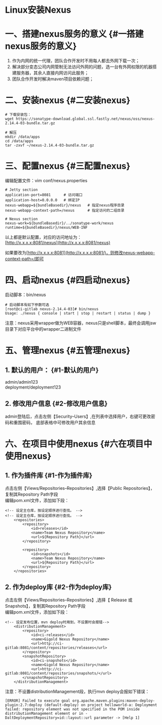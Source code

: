 # Linux安装Nexus

# 一、搭建nexus服务的意义 {#一搭建nexus服务的意义}

1. 作为内网的统一代理，团队合作开发时不用每人都去外网下载一次；
2. 解决部分变态公司内网管制无法访问外网的问题，选一台有外网权限的机器搭建服务器，其余人直接内网访问此服务；
3. 团队合作开发时解决maven项目依赖问题；

# 二、安装nexus {#二安装nexus}

```
# 下载安装包：
wget https://sonatype-download.global.ssl.fastly.net/nexus/oss/nexus-2.14.4-03-bundle.tar.gz

# 解压
mkdir /data/apps
cd /data/apps
tar -zxvf ~/nexus-2.14.4-03-bundle.tar.gz
```

# 三、配置nexus {#三配置nexus}

编辑配置文件：vim conf/nexus.properties

```
# Jetty section
application-port=8081      # 访问端口
application-host=0.0.0.0   # 绑定IP
nexus-webapp=${bundleBasedir}/nexus   # 指定nexus程序目录
nexus-webapp-context-path=/nexus      # 指定访问的二组目录

# Nexus section
nexus-work=${bundleBasedir}/../sonatype-work/nexus
runtime=${bundleBasedir}/nexus/WEB-INF
```

以上都是默认配置，对应的访问地址为：  
[http://x.x.x.x:8081/nexus](http://x.x.x.x:8081/nexus)

如果要改为[http://x.x.x.x:8081](http://x.x.x.x:8081/)，则修改nexus-webapp-context-path=/即可

# 四、启动nexus {#四启动nexus}

启动脚本：bin/nexus

```
# 启动脚本有如下参数可选
[root@ci-gitlab nexus-2.14.4-03]# bin/nexus
Usage: ./nexus { console | start | stop | restart | status | dump }
```

注意：nexus采用wrapper做为WEB容器，nexus只是shell脚本，最终会调用jsw目录下对应平台中的wrapper二进制文件

# 五、管理nexus {#五管理nexus}

## 1. 默认的用户： {#1-默认的用户}

admin/admin123  
deployment/deployment123

## 2. 修改用户信息 {#2-修改用户信息}

admin登陆后，点击左侧【Security–Users】,在列表中选择用户，右键可更改密码和重围密码， 底部表格中可修改用户其余信息

# 六、在项目中使用nexus {#六在项目中使用nexus}

## 1. 作为插件库 {#1-作为插件库}

点击左侧【Views/Repositories–Repositories】,选择【Public Repositories】，复制其Repository Path字段  
编辑pom.xml文件，添加如下段：

```
<!-- 设定主仓库，按设定顺序进行查找。 -->
<!-- 设定主仓库，按设定顺序进行查找。 -->
    <repositories>
        <repository>
            <id>releases</id>
            <name>Team Nexus Repository</name>
            <url>${Repository Path}</url>
        </repository>

        <repository>
            <id>snapshots</id>
            <name>Team Nexus Repository</name>
            <url>${Repository Path}</url>
        </repository>
    </repositories>
```

## 2. 作为deploy库 {#2-作为deploy库}

点击左侧【Views/Repositories–Repositories】,选择【 Release 或 Snapshots】，复制其Repository Path字段  
编辑pom.xml文件，添加如下段：

```
<!-- 设定发布位置，mvn deploy时用到，不设置时会报错-->
    <distributionManagement>
        <repository>
            <id>ci-releases</id>
            <name>Gigold Nexus Repository</name>
            <url>http://ci-gitlab:8081/content/repositories/releases</url>
        </repository>
        <snapshotRepository>
            <id>ci-snapshots</id>
            <name>Gigold Nexus Repository</name>
            <url>http://ci-gitlab:8081/content/repositories/snapshots/</url>
        </snapshotRepository>
    </distributionManagement>
```

注意：不设置distributionManagement段，执行mvn deploy会报如下错误：

```
[ERROR] Failed to execute goal org.apache.maven.plugins:maven-deploy-plugin:2.7:deploy (default-deploy) on project helloworld-a: Deployment failed: repository element was not specified in the POM inside distributionManagement element or in -DaltDeploymentRepository=id::layout::url parameter -> [Help 1]
```



